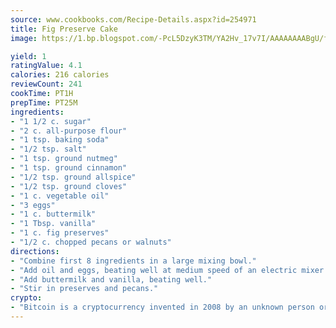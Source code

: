 ```yaml
---
source: www.cookbooks.com/Recipe-Details.aspx?id=254971
title: Fig Preserve Cake
image: https://1.bp.blogspot.com/-PcL5DzyK3TM/YA2Hv_17v7I/AAAAAAAABgU/fyHeesSth_IZW9mL5lk6GxJO8cW8ksrGACLcBGAsYHQ/s320/12.png

yield: 1
ratingValue: 4.1
calories: 216 calories
reviewCount: 241
cookTime: PT1H
prepTime: PT25M
ingredients:
- "1 1/2 c. sugar"
- "2 c. all-purpose flour"
- "1 tsp. baking soda"
- "1/2 tsp. salt"
- "1 tsp. ground nutmeg"
- "1 tsp. ground cinnamon"
- "1/2 tsp. ground allspice"
- "1/2 tsp. ground cloves"
- "1 c. vegetable oil"
- "3 eggs"
- "1 c. buttermilk"
- "1 Tbsp. vanilla"
- "1 c. fig preserves"
- "1/2 c. chopped pecans or walnuts"
directions:
- "Combine first 8 ingredients in a large mixing bowl."
- "Add oil and eggs, beating well at medium speed of an electric mixer."
- "Add buttermilk and vanilla, beating well."
- "Stir in preserves and pecans."
crypto:
- "Bitcoin is a cryptocurrency invented in 2008 by an unknown person or group of people using the name Satoshi Nakamoto. The currency began use in 2009 when its implementation was released as open-source software. Bitcoin is a decentralized digital currency, without a central bank or single administrator that can be sent from user to user on the peer-to-peer bitcoin network without the need for intermediaries. Transactions are verified by network nodes through cryptography and recorded in a public distributed ledger called a blockchain. Bitcoins are created as a reward for a process known as mining. They can be exchanged for other currencies, products, and services. Research produced by the University of Cambridge estimated that in 2017, there were 2.9 to 5.8 million unique users using a cryptocurrency wallet, most of them using bitcoin."
---
```


